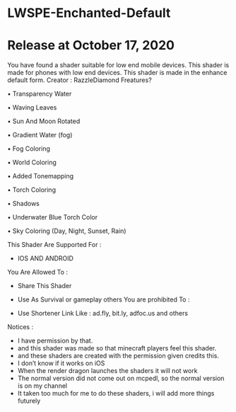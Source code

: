 # LWSPE-Enchanted-Default
# Release at October 17, 2020
You have found a shader suitable for low end mobile devices. This shader is made for phones with low end devices. This shader is made in the enhance default form.
Creator : RazzleDiamond
Freatures?

• Transparency Water

• Waving Leaves

• Sun And Moon Rotated

• Gradient Water (fog)

• Fog Coloring

• World Coloring

• Added Tonemapping

• Torch Coloring

• Shadows

• Underwater Blue Torch Color

• Sky Coloring (Day, Night, Sunset, Rain)

This Shader Are Supported For :
+ IOS AND ANDROID

You Are Allowed To :

+ Share This Shader
+ Use As Survival or gameplay others
You are prohibited To :

+ Use Shortener Link Like : ad.fly, bit.ly, adfoc.us and others

Notices :

- I have permission by that.
- and this shader was made so that minecraft players feel this shader. 
- and these shaders are created with the permission given credits this.
- I don’t know if it works on iOS
- When the render dragon launches the shaders it will not work
- The normal version did not come out on mcpedl, so the normal version is on my channel
- It taken too much for me to do these shaders, i will add more things futurely

